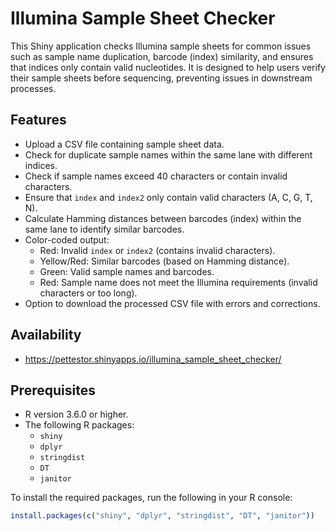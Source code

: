 # Illumina Sample Sheet Checker

This Shiny application checks Illumina sample sheets for common issues such as sample name duplication, barcode (index) similarity, and ensures that indices only contain valid nucleotides. It is designed to help users verify their sample sheets before sequencing, preventing issues in downstream processes.

## Features

- Upload a CSV file containing sample sheet data.
- Check for duplicate sample names within the same lane with different indices.
- Check if sample names exceed 40 characters or contain invalid characters.
- Ensure that `index` and `index2` only contain valid characters (A, C, G, T, N).
- Calculate Hamming distances between barcodes (index) within the same lane to identify similar barcodes.
- Color-coded output:
  - Red: Invalid `index` or `index2` (contains invalid characters).
  - Yellow/Red: Similar barcodes (based on Hamming distance).
  - Green: Valid sample names and barcodes.
  - Red: Sample name does not meet the Illumina requirements (invalid characters or too long).
- Option to download the processed CSV file with errors and corrections.

## Availability

- https://pettestor.shinyapps.io/illumina_sample_sheet_checker/

## Prerequisites

- R version 3.6.0 or higher.
- The following R packages:
  - `shiny`
  - `dplyr`
  - `stringdist`
  - `DT`
  - `janitor`

To install the required packages, run the following in your R console:

```r
install.packages(c("shiny", "dplyr", "stringdist", "DT", "janitor"))
